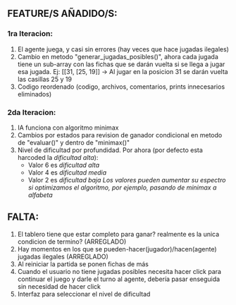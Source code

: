 ## FEATURE/S AÑADIDO/S:

### 1ra Iteracion:

1. El agente juega, y casi sin errores (hay veces que hace jugadas ilegales)
2. Cambio en metodo "generar_jugadas_posibles()", ahora cada jugada tiene un sub-array con
   las fichas que se darán vuelta si se llega a jugar esa jugada.
   Ej: [[31, [25, 19]] -> Al jugar en la posicion 31 se darán vuelta las casillas 25 y 19
3. Codigo reordenado (codigo, archivos, comentarios, prints innecesarios eliminados)

### 2da Iteracion:

1. IA funciona con algoritmo minimax
2. Cambios por estados para revision de ganador condicional en metodo de "evaluar()" y dentro de "minimax()"
3. Nivel de dificultad por profundidad.
   Por ahora (por defecto esta harcoded la _dificultad alta_):
   - Valor 6 es _dificultad alta_
   - Valor 4 es _dificultad media_
   - Valor 2 es _dificultad baja_
     _Los valores pueden aumentar su espectro si optimizamos el algoritmo, por ejemplo, pasando de minimax a alfabeta_

## FALTA:

1. El tablero tiene que estar completo para ganar? realmente es la unica condicion de termino? (ARREGLADO)
2. Hay momentos en los que se pueden-hacer(jugador)/hacen(agente) jugadas ilegales (ARREGLADO)
3. Al reiniciar la partida se ponen fichas de más
4. Cuando el usuario no tiene jugadas posibles necesita hacer click para continuar el juego y darle
   el turno al agente, debería pasar enseguida sin necesidad de hacer click
5. Interfaz para seleccionar el nivel de dificultad
